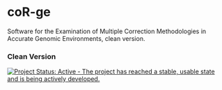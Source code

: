 # coR-ge
Software for the Examination of Multiple Correction Methodologies in Accurate Genomic Environments, clean version. 

### Clean Version

[![Project Status: Active - The project has reached a stable, usable state and is being actively developed.](http://www.repostatus.org/badges/0.1.0/active.svg)](http://www.repostatus.org/#active)
